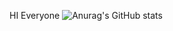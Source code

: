 HI Everyone
![Anurag's GitHub stats](https://github-readme-stats.vercel.app/api?username=chai4u&hide=contribs,prs)

